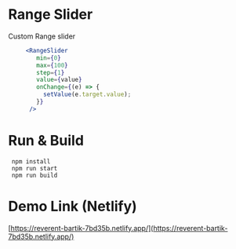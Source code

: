 # Range Slider

Custom Range slider 

```jsx
     <RangeSlider
        min={0}
        max={100}
        step={1}
        value={value}
        onChange={(e) => {
          setValue(e.target.value);
        }}
      />
```

# Run & Build
```
 npm install
 npm run start
 npm run build
```
# Demo Link (Netlify)
[https://reverent-bartik-7bd35b.netlify.app/](https://reverent-bartik-7bd35b.netlify.app/)
